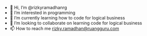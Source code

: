 - 👋 Hi, I’m @rizkyramadhanrg
- 👀 I’m interested in programming
- 🌱 I’m currently learning how to code for logical business
- 💞️ I’m looking to collaborate on learning code for logical business
- 📫 How to reach me rizky.ramadhan@ruangguru.com

<!---
rizkyramadhanrg/rizkyramadhanrg is a ✨ special ✨ repository because its `README.md` (this file) appears on your GitHub profile.
You can click the Preview link to take a look at your changes.
--->
